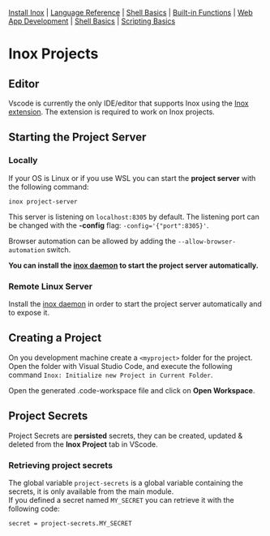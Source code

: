 [Install Inox](../README.md#installation) |
[Language Reference](./language-reference/language.md) |
[Shell Basics](./shell-basics.md) | [Built-in Functions](./builtins.md) |
[Web App Development](./web-app-development.md) |
[Shell Basics](./shell-basics.md) | [Scripting Basics](./scripting-basics.md)

# Inox Projects

## Editor

Vscode is currently the only IDE/editor that supports Inox using the
[Inox extension](https://marketplace.visualstudio.com/items?itemName=graphr00t.inox).
The extension is required to work on Inox projects.

## Starting the Project Server

### Locally

If your OS is Linux or if you use WSL you can start the **project server** with
the following command:

```
inox project-server
```

This server is listening on `localhost:8305` by default. The listening port can
be changed with the **-config** flag: `-config='{"port":8305}'`.

Browser automation can be allowed by adding the `--allow-browser-automation` switch.

**You can install the [inox daemon](./inox-daemon.md) to start the project server automatically.**

### Remote Linux Server

Install the [inox daemon](./inox-daemon.md) in order to start the project server automatically and to expose it.

## Creating a Project

On you development machine create a `<myproject>` folder for the project. Open
the folder with Visual Studio Code, and execute the following command
`Inox: Initialize new Project in Current Folder`.

Open the generated .code-workspace file and click on **Open Workspace**.

## Project Secrets

Project Secrets are **persisted** secrets, they can be created, updated &
deleted from the **Inox Project** tab in VScode.

### Retrieving project secrets

The global variable `project-secrets` is a global variable containing the
secrets, it is only available from the main module.\
If you defined a secret named `MY_SECRET` you can retrieve it with the following
code:

```
secret = project-secrets.MY_SECRET
```
